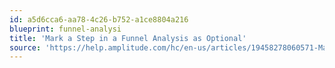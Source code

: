 ```yaml
---
id: a5d6cca6-aa78-4c26-b752-a1ce8804a216
blueprint: funnel-analysi
title: 'Mark a Step in a Funnel Analysis as Optional'
source: 'https://help.amplitude.com/hc/en-us/articles/19458278060571-Mark-a-step-in-your-funnel-as-optional'
---
```

